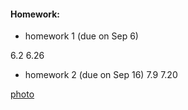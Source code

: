 <script type="text/javascript" async
  src="https://cdn.mathjax.org/mathjax/latest/MathJax.js?config=TeX-MML-AM_CHTML">
</script>

#### Homework:

*   homework 1 (due on Sep 6)

6.2 6.26


*   homework 2 (due on Sep 16)
7.9 7.20

[photo](./hw2-2019.pdf)


